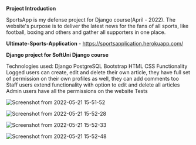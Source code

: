 **Project Introduction**

SportsApp is my defense project for Django course(April - 2022). The website's purpose is to deliver the latest news for the fans of all sports, like football, boxing and others and gather all supporters in one place.

**Ultimate-Sports-Application** - https://sportsapplication.herokuapp.com/

**Django project for SoftUni Django course**

Technologies used:
Django
PostgreSQL
Bootstrap
HTML
CSS
Functionality
Logged users can create, edit and delete their own article, they have full set of permission on their own profiles as well, they can add comments too
Staff users extend functionality with option to edit and delete all articles
Admin users have all the permissions on the website
Tests

![Screenshot from 2022-05-21 15-51-52](https://user-images.githubusercontent.com/102832367/169652382-c2954949-8419-4795-840d-86c9c343e4db.png)

![Screenshot from 2022-05-21 15-52-28](https://user-images.githubusercontent.com/102832367/169652395-eef7e4dc-ba9e-42e2-96aa-f201778dc41b.png)

![Screenshot from 2022-05-21 15-52-33](https://user-images.githubusercontent.com/102832367/169652409-9f04416f-ba5e-4785-9591-cf451fd79e27.png)

![Screenshot from 2022-05-21 15-52-48](https://user-images.githubusercontent.com/102832367/169652419-26038b4a-922f-4d58-a59f-9378a0c90d28.png)
